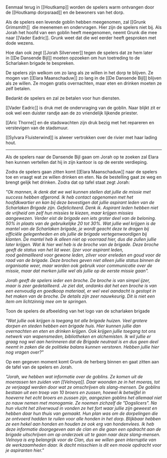 Eenmaal terug in [[Houtkamp]] worden de spelers warm ontvangen door de [[Houtkamp dorpsraad]] en de bewoners van het dorp.

Als de spelers een levende goblin hebben meegenomen, zal [[Grunk Grimsmith]]  die meenemen en ondervragen. Hier zijn de spelers niet bij. Als Jorah het hoofd van een goblin heeft meegenomen, neemt Grunk die mee naar [[Vader Eadric]]. Grunk weet dat die wel eerder heeft gesproken met dode wezens.

Hoe dan ook zegt [[Jorah Silverveer]] tegen de spelers dat ze hem later in [[De Dansende Bijl]] moeten opzoeken om hun toetreding to de Scharlaken brigade te bespreken.

De spelers zijn welkom om zo lang als ze willen in het dorp te blijven. Ze mogen van [[Elara Maanschaduw]] zo lang in de [[De Dansende Bijl]] blijven als ze willen. Ze mogen gratis overnachten, maar eten en drinken moeten ze zelf betalen.  

Bedankt de spelers en zal ze betalen voor hun diensten. 

[[Vader Eadric]] is druk met de ondervraging van de goblin. Naar blijkt zit er ook wel een duister randje aan de zo vriendelijk lijkende priester.

[[Aric Thorne]] en de stadswachten zijn druk bezig met het repareren en verstevigen van de stadsmuur.

[[Sylvara Fluisterwind]] is alweer vertrokken over de rivier met haar lading hout.

  

---

Als de spelers naar de Dansende Bijl gaan om Jorah op te zoeken zal Elara hen kunnen vertellen dat hij in zijn kantoor is op de eerste verdieping.

Zodra de spelers gaan zitten komt [[Elara Maanschaduw]] naar de spelers toe en vraagt wat ze willen drinken en eten. Na de bestelling gaat ze weg en brengt gelijk het drinken. Zodra dat op tafel staat zegt Jorah:

_"Ok mannen, ik denk dat we wel kunnen stellen dat jullie de missie met success hebben afgerond. Ik heb contact opgenomen met het hoofdkwartier en kan bij deze bevestigen dat jullie aspirant leden van de Scharlaken Brigade zijn. Gefeliciteerd. Denk ik. Aspirant leden hebben niet de vrijheid om zelf hun missies te kiezen, maar krijgen missies aangewezen. Verder eist de brigade een iets groter deel van de beloning. 50% in plaats van de gebruikelijke 20 tot 30%. Wat jullie wel krijgen is de mantel van de Scharlaken brigade, je wordt geacht deze te dragen bij officiële gelegenheden en als jullie de brigade vertegenwoordigen bij klanten. De mantel heb ik alleen niet op voorraad hier, dus die zullen jullie later krijgen. Wat ik hier wel heb is de broche van de brigade. Deze broche geeft de status van het lid weer. Ijzer voor aspirant leden, rood_ _geëmailleerd_ _voor gewone leden, zilver voor ereleden en goud voor de raad van de brigade. Deze broches geven niet alleen jullie status binnen de organisatie weer, maar worden ook gebruik voor communicatie over de missie, maar dat merken jullie wel als jullie op de eerste missie gaan"._

_Jorah geeft de spelers ieder een broche. De broche is van simpel ijzer, maar is zeer gedetailleerd. Je ziet dat, ondanks dat het een broche is van een eenvoudig en goedkoop materiaal, er wel veel aandacht is gestopt in het maken van de broche. De details zijn zeer nauwkeurig. Dit is niet een item om lichtzinnig mee om te springen._

Toon de spelers de afbeelding van het logo van de scharlaken brigade

_"Wat jullie ook krijgen is toegang tot alle brigade huizen. Veel grotere dorpen en steden hebben een brigade huis. Hier kunnen jullie dan overnachten en eten en drinken krijgen. Ook krijgen jullie toegang tot ons netwerk van wapensmeden, bibliotheken en alchemisten._ _Ik wil jullie er graag nog wel aan herinneren dat de Brigade neutraal is en dus geen deel neemt in zaken die de politieke balans kunnen verstoren. Hebben jullie hier nog vragen over?"_

Op een gegeven moment komt Grunk de herberg binnen en gaat zitten aan de tafel van de spelers en Jorah. 

_"Jorah, we hebben wat informatie over de goblins. Ze komen uit de moerassen ten zuiden van [[Velnoya]]. Daar woonden ze in het moeras, tot ze verjaagd werden door wat ze omschrijven als slang-mensen. De goblins bestaan uit een troep van 10 broers en zussen, hoewel ik betwijfel in hoeverre het echt broers en zussen zijn, aangezien goblins het allemaal niet zo nauw nemen met monogamie. Ze noemen zichzelf de "Dogslicers". Na hun vlucht het zilverwoud in vonden ze het fort waar jullie zijn geweest en hebben daar hun thuis van gemaakt. Hun plan was om de dorpelingen die ze ontvoerd hadden te ruilen voor alle honden in het dorp. Blijkbaar hebben ze een hekel aan honden en houden ze ook erg van hondenvlees. Ik heb deze informatie doorgegeven aan de clan en die gaan een opdracht aan de brigade uitschrijven om op onderzoek uit te gaan naar deze slang-mensen. Velnoya is erg belangrijk voor de Clan, dus we willen geen interruptie van de werkzaamheden daar. Ik dacht misschien is dit een mooie opdracht voor je aspiranten hier."_